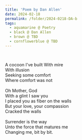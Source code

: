 ```yaml
---
title: 'Poem by Dan Allen'
date: 2024-02-18
permalink: /folder/2024-0218-DA-b
tags:
  - aquamarine @ Poetry
  - black @ Dan Allen
  - brown @ TBD
  - cornflowerblue @ TBD
---
```


<br>

<p>
A cocoon I've built
With mire<br>
With illusion<br>
Seeking some comfort<br>
Where comfort was not<br>
<br>
Oh Mother, God<br>
With a glint I saw you<br>
I placed you as fiber on the walls<br>
But your love, your compassion<br>
Cracked the walls<br>
<br>
Surrender is the way<br>
Unto the force that matures me<br>
Changing me, bit by bit.<br>
</p>
